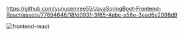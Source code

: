 
https://github.com/yunusemree55/JavaSpringBoot-Frontend-React/assets/77694646/18fd0931-3f65-4ebc-a58e-3ead6e2098d9

![frontend-react](https://github.com/yunusemree55/JavaSpringBoot-Frontend-React/assets/77694646/79d8041d-5284-4301-8f99-67e3d57c7c9f)



